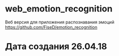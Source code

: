 # web_emotion_recognition

Веб версия для приложения распознавания эмоций https://github.com/FiseD/emotion_recognition

# Дата создания 26.04.18
